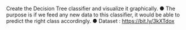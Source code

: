 Create the Decision Tree classifier and visualize it graphically.
● The purpose is if we feed any new data to this classifier, it would be able to
predict the right class accordingly.
● Dataset : https://bit.ly/3kXTdox